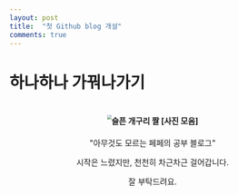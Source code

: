 ```yaml
---
layout: post
title:  "첫 Github blog 개설"
comments: true
---
```


# 하나하나 가꿔나가기	


<div align="center">

# <img src="https://blog.kakaocdn.net/dn/cydsAr/btqS6XJ0i61/Tn5DukyLcwbqQofzmCpLSk/img.jpg" alt="슬픈 개구리 짤 [사진 모음]" style="zoom:50%;" />

"아무것도 모르는 페페의 공부 블로그"	

시작은 느렸지만, 천천히 차근차근 걸어갑니다.

잘 부탁드려요.

</div>
